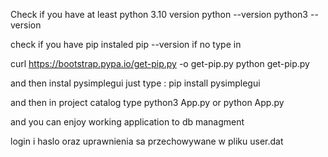 Check if you have at least python 3.10 version
python --version
python3 --version

check if you have pip instaled
pip --version 
if no type in 

curl https://bootstrap.pypa.io/get-pip.py -o get-pip.py
python get-pip.py

and then instal pysimplegui
just type :
pip install pysimplegui

and then in project catalog 
type 
python3 App.py
or python App.py

and you can enjoy working application to db managment

login i haslo oraz uprawnienia sa przechowywane w pliku user.dat